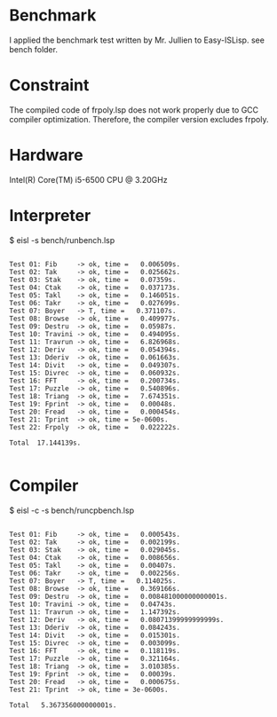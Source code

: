 # Benchmark
I applied the benchmark test written by Mr. Jullien to Easy-ISLisp. 
see bench folder.

# Constraint 
The compiled code of frpoly.lsp does not work properly due to GCC compiler optimization.
Therefore, the compiler version excludes frpoly. 

# Hardware
Intel(R) Core(TM) i5-6500 CPU @ 3.20GHz

# Interpreter
$ eisl -s bench/runbench.lsp

```

Test 01: Fib     -> ok, time =   0.006509s.
Test 02: Tak     -> ok, time =   0.025662s.
Test 03: Stak    -> ok, time =   0.07359s.
Test 04: Ctak    -> ok, time =   0.037173s.
Test 05: Takl    -> ok, time =   0.146051s.
Test 06: Takr    -> ok, time =   0.027699s.
Test 07: Boyer   -> T, time =   0.371107s.
Test 08: Browse  -> ok, time =   0.409977s.
Test 09: Destru  -> ok, time =   0.05987s.
Test 10: Travini -> ok, time =   0.494095s.
Test 11: Travrun -> ok, time =   6.826968s.
Test 12: Deriv   -> ok, time =   0.054394s.
Test 13: Dderiv  -> ok, time =   0.061663s.
Test 14: Divit   -> ok, time =   0.049307s.
Test 15: Divrec  -> ok, time =   0.060932s.
Test 16: FFT     -> ok, time =   0.200734s.
Test 17: Puzzle  -> ok, time =   0.540896s.
Test 18: Triang  -> ok, time =   7.674351s.
Test 19: Fprint  -> ok, time =   0.00048s.
Test 20: Fread   -> ok, time =   0.000454s.
Test 21: Tprint  -> ok, time = 5e-0600s.
Test 22: Frpoly  -> ok, time =   0.022222s.

Total  17.144139s.


```


# Compiler
$ eisl -c -s bench/runcpbench.lsp

```

Test 01: Fib     -> ok, time =   0.000543s.
Test 02: Tak     -> ok, time =   0.002199s.
Test 03: Stak    -> ok, time =   0.029045s.
Test 04: Ctak    -> ok, time =   0.008656s.
Test 05: Takl    -> ok, time =   0.00407s.
Test 06: Takr    -> ok, time =   0.002256s.
Test 07: Boyer   -> T, time =   0.114025s.
Test 08: Browse  -> ok, time =   0.369166s.
Test 09: Destru  -> ok, time =   0.008481000000000001s.
Test 10: Travini -> ok, time =   0.04743s.
Test 11: Travrun -> ok, time =   1.147392s.
Test 12: Deriv   -> ok, time =   0.08071399999999999s.
Test 13: Dderiv  -> ok, time =   0.084243s.
Test 14: Divit   -> ok, time =   0.015301s.
Test 15: Divrec  -> ok, time =   0.003099s.
Test 16: FFT     -> ok, time =   0.118119s.
Test 17: Puzzle  -> ok, time =   0.321164s.
Test 18: Triang  -> ok, time =   3.010385s.
Test 19: Fprint  -> ok, time =   0.00039s.
Test 20: Fread   -> ok, time =   0.000675s.
Test 21: Tprint  -> ok, time = 3e-0600s.

Total   5.367356000000001s.


```
